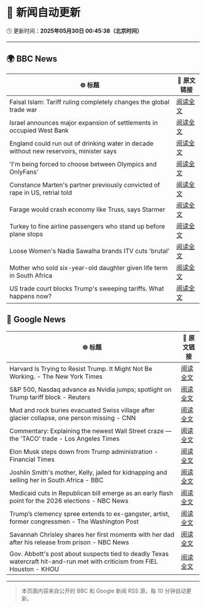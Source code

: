 # 🧠 新闻自动更新

🕒 更新时间：**2025年05月30日 00:45:38（北京时间）**

---

## 🌍 BBC News

| 🌐 标题 | 🔗 原文链接 |
|--------|-------------|
| Faisal Islam: Tariff ruling completely changes the global trade war | [阅读全文](https://www.bbc.com/news/articles/cx2epx15pj2o) |
| Israel announces major expansion of settlements in occupied West Bank | [阅读全文](https://www.bbc.com/news/articles/c1j5954edlno) |
| England could run out of drinking water in decade without new reservoirs, minister says | [阅读全文](https://www.bbc.com/news/articles/cy8dv6l2jlzo) |
| 'I'm being forced to choose between Olympics and OnlyFans' | [阅读全文](https://www.bbc.com/sport/rowing/articles/c0715154kmeo) |
| Constance Marten's partner previously convicted of rape in US, retrial told | [阅读全文](https://www.bbc.com/news/articles/c14kvvl2xkko) |
| Farage would crash economy like Truss, says Starmer | [阅读全文](https://www.bbc.com/news/articles/cp3n4zwq6v9o) |
| Turkey to fine airline passengers who stand up before plane stops | [阅读全文](https://www.bbc.com/news/articles/cgle6gg9z6yo) |
| Loose Women's Nadia Sawalha brands ITV cuts 'brutal' | [阅读全文](https://www.bbc.com/news/articles/cdr5n6r054lo) |
| Mother who sold six-year-old daughter given life term in South Africa | [阅读全文](https://www.bbc.com/news/articles/cj93yvr3n1xo) |
| US trade court blocks Trump's sweeping tariffs. What happens now? | [阅读全文](https://www.bbc.com/news/articles/c8xgdj9kyero) |

## 📰 Google News

| 🌐 标题 | 🔗 原文链接 |
|--------|-------------|
| Harvard Is Trying to Resist Trump. It Might Not Be Working. - The New York Times | [阅读全文](https://news.google.com/rss/articles/CBMiowFBVV95cUxNV0JtTDF2Zjg0WDdsSm45VG9tQUk1NHdvSmU3TlFVWVdlRTNOM0lpMlBKQU9KTHVJVjhsdzEtSmJWUFFwVmtYd192bV9WZDZXc3NfZ0dFWTR5a0tpSUpTUlJsWXBUbkVSTk5rSERCOWVQNDVqT1FmeXVjYWwxZEE4aTBROGpDS05WUEhxRTNzNTdaVldnczh6S2c0Q3B1ZmlqbVY4?oc=5) |
| S&P 500, Nasdaq advance as Nvidia jumps; spotlight on Trump tariff block - Reuters | [阅读全文](https://news.google.com/rss/articles/CBMirwFBVV95cUxNY1FSSEJ4SndBMkdBZnl3U3p0NXBDWXg3RGhBZGk0SXRHZTA0MkdsZ3pjZUJkcGwxYVBCVVNpdUFnRmdycE5fWGRnU3dpajRydFFESldJUDI3UkJzdWh4UFlKWHFlSGFmRkZkblRSa0xGb3gtNjFaUXZESWt2Mm9seEp6VTN0VWRzNWU5ME9jMzFNczZtTUtNcWRZQ1NOM3ZrejhIb2ZYYzR6dnNZeGEw?oc=5) |
| Mud and rock buries evacuated Swiss village after glacier collapse, one person missing - CNN | [阅读全文](https://news.google.com/rss/articles/CBMikAFBVV95cUxQYmltc091ejlCOXlralBrTnFVQXpUbV84a1ROQi1FMDBieERNVEdDTm94MnFfcy1oU0E0aWhCTWFFOW1hSjRKU1Q5UHcyRkY3UHFGZ2E3dmxCOVptQVdCejF4SHdsS3FTM0pXZTE1N1ZfM1ZMLUNyeTROV3FpcG1UVDNLVWt6T3NvSHQtbXFUNkjSAZYBQVVfeXFMTk1TbDE4ZGlPVHFNOWhXZ0FiWlNqLXhBQ21YS3YycmZ4ZmdsRmkwbjROLTdVSmVwQjNnbFl1Y0J3dGptU3JZSzJiTWxoNWkzWnRuV25nN2tTcXBzZ1pVQ1BYcVlmbVV0VjBFMVZwYTR0OG5oRlBQQ3FlUTRrVHl5V2hLZWRFMHVIQkhIN3JTcTA5bTNUcTFB?oc=5) |
| Commentary: Explaining the newest Wall Street craze — the 'TACO' trade - Los Angeles Times | [阅读全文](https://news.google.com/rss/articles/CBMipwFBVV95cUxQalNiZXJ1YlBONThEdWhfSzdOOUFqOXNpcVA2VEFkNVBzdzJLYjd6dFZEamdTbGE5U0l6SmpuS3ExVl9PdS1BZVJTcDVYMllmVEtvVHNVQ1BXaXM0WGNNTjFCaHdhOHdUdWduaEJCVlcxS0czU0JielJ6dkRuTnZ4YVN1ekRXME5aM2xCbFRxZkwyYXY0QXRjTTZXcnRna25jZHN0NG9DRQ?oc=5) |
| Elon Musk steps down from Trump administration - Financial Times | [阅读全文](https://news.google.com/rss/articles/CBMicEFVX3lxTE9HTWR4WE5oWkl4Q0NYU3IxTHJ1R21xMW5vUHVDQVpwUVZacnVCU2M4bUtxOTdCWHV0MDJ5LUw0QnlxZjVWUkcwcERGQXd3Vjhudm84a3k4Y2lQN3NBbDRwcTFyU2dobkRXMU1SZ3MwNlY?oc=5) |
| Joshlin Smith's mother, Kelly, jailed for kidnapping and selling her in South Africa - BBC | [阅读全文](https://news.google.com/rss/articles/CBMiWkFVX3lxTE5YVXg3bndWU1dWajFWZGVoVW9kMlZ5b2Mxb2xBVFJQWnFncXZCVXRPYnl2T0xQSnl1d0w0QXVEV25FRlZGbVBkMm8wcUhSem83MDAzRDIteUEzQdIBX0FVX3lxTE9nRVZsR2VJaEtXNmtOYVNaeXUzYW9ydDNvSXlNeG5EV2hWYkNHVk5zdFQ3cHBIUUx4cHEtYWg2WHJTQnNESDZ1VWstOTRKcmFKZFVMNzd2LTZ0MlRFYVVn?oc=5) |
| Medicaid cuts in Republican bill emerge as an early flash point for the 2026 elections - NBC News | [阅读全文](https://news.google.com/rss/articles/CBMiwwFBVV95cUxQYzF5bkdxbmUwRXBlOUNuV0ZFdXkzazZ6RU5YTXZMT0dPMzhxTjhWalBpajhBSTV3SWVORDJ2NWoyYktMVXRrT1ZYMXVzYUhsNDVJYlg2Y05LSmhGZXJhXzM0RjF1NWhvMElCcHJjUWtBOWZkYW45MXVGNXFaZjhMNFJ3X2UzZm9mLVN5VldxczFXUENRdl93UUVmSGZiZ2tNNVBPeTluUU54MTZNMUNTaEh0STVfODZiTU9wZzRpNEtnNzDSAVZBVV95cUxObnluM2NZdHV2LTN5dGFHaGdWcHBaNVlucTc2TXd0ZTVlVmRaVEU0RDVVVUc5dmVKRFpZUGl3ajVaYUtjbHFYdU5KdW5xeXBsQjBoS0UtUQ?oc=5) |
| Trump’s clemency spree extends to ex-gangster, artist, former congressmen - The Washington Post | [阅读全文](https://news.google.com/rss/articles/CBMilwFBVV95cUxNajZXTXhlcXZKeGloM0JYTGV3UkdnZUt2TGZqa085dklIODVTSnJlcDl0WUhEeUZRZFowT1NjZTlCbmZwSE1wSlJpaDBDM0RhZUMyR3E0NnZoX1RkdU5TZTRQNHREY0JRaWZGdGZyMGs1d1pSZVlFNngyLW00MjFMcnVsM3NMYXpqN1VFbVdPcV95UDJTRlQw?oc=5) |
| Savannah Chrisley shares her first moments with her dad after his release from prison - NBC News | [阅读全文](https://news.google.com/rss/articles/CBMiqAFBVV95cUxNaDg2bTJLTXJjYlZTc0xuRzFEaVNkOVoteUp6YTN4bmwyT2lLSWdRTmpyZGNSZVhDM3YzaHg4S1dxbkFFNWhQdVUySVRnb2RqeUY2N0EwZ0FkZnYtTzB3ZGVlUlQtb2dkZDNTWVdjZkJNRUEzaGRoTzR6QWZPSVRNWV9tcHFST0Vvak91Rkw0eHU0TzVPclNaaEpZZ29fbUhJWWNSQUdKYk_SAVZBVV95cUxNbDRnODVWUXdyZFBfS2R0VGxaaU8zRlVKZFNMQWd4LTNhalM0dVdoREhMb25uNUg1YzE1ZFlNZ194SE0zYy16b3VqYUd0bnZzLUxKbjZYZw?oc=5) |
| Gov. Abbott's post about suspects tied to deadly Texas watercraft hit-and-run met with criticism from FIEL Houston - KHOU | [阅读全文](https://news.google.com/rss/articles/CBMixAFBVV95cUxOVGYxUGRUcnVBelVkZlV6Zm9rR1NNcXRQTU9ONW1ndkhYQnBPczB5UXpHX29WWkN1eWJjeXhORS1tejAxeldkTzRJRXp0ZE9jSjNoSF9nOFR3RWl2cmlaSERjbEFYeVZ5aDRyeVJxNTZvMVdvcmdDcS11YklLb3BGcGNGSXROZGtNVElVcmJMQWhnWk9OXzd4TFpDMk85ZS1kb0VQVTVqaUhnRnhPaS1PSEh3bHZ3UXFpeVM5d2JZVkFoUVd3?oc=5) |

---
> 本页面内容来自公开的 BBC 和 Google 新闻 RSS 源，每 10 分钟自动更新。